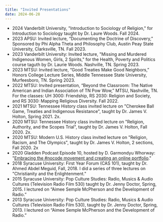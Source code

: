 ```yaml
---
title: "Invited Presentations"
date: 2024-06-28
---
```

- 2024 Vanderbilt University, "Introduction to Sociology of Religion," for Introduction to Sociology taught by Dr. Laure Woods. Fall 2024.
- 2023 APSU: Invited lecture, “Documenting the Doctrine of Discovery,” Sponsored by Phi Alpha Theta and Philosophy Club, Austin Peay State University, Clarksville, TN. Fall 2023.
- 2023 Vanderbilt University: Invited lecture, "Missing and Murdered Indigenous Women, Girls, 2 Spirits," for the Health, Poverty and Politics course taguth by Dr. Laurie Woods. Nashville, TN. Spring 2023.
- 2023 MTSU: Invited lecture, “Good Treaties Make Good Neighbors,” Honors College Lecture Series, Middle Tennessee State University, Murfeesboro, TN. Spring 2023.
- 2022 MTSU: Invited presentation, “Beyond the Classroom: The Native American and Indian Association of TN Pow Wow,” MTSU, Nashville, TN. For the classes: UH 3000: Friendship, RS 2030: Religion and Society, and RS 3030: Mapping Religious Diversity. Fall 2022.
- 2021 MTSU: Tennessee History class invited lecture on "Cherokee Ball Game, Treaties and Indigenous Resistance", taught by Dr. James V. Holton, Spring 2021. 2x.
- 2020 MTSU: Tennessee History class invited lecture on "Religion, Authority, and the Scopes Trial", taught by Dr. James V. Holton, Fall 2020. 2x.
- 2020 MTSU: Modern U.S. History class invited lecture on "Religion, Racism, and The Olympics", taught by Dr. James V. Holton, 2 sections, Fall 2020. 2x
- 2020 Gladden Podcast Episode 10, hosted by D. Garmondyu Whorway: "[Embracing the \#nocode movement and creating an online portfolio](/nocode/)."
- 2018 Syracuse University: First Year Forum (CAS 101), taught by Dr. Ahmed Abdel Meguid, Fall, 2018. I did a series of three lectures on "Christianity and the Enlightenment."
- 2015 Syracuse University: Pop Culture Studies: Radio, Musics & Audio Cultures (Television Radio Film 530) taught by Dr. Jenny Doctor, Spring, 2015. I lectured on “Aimee Semple McPherson and the Development of Radio.”
- 2013 Syracuse University: Pop Culture Studies: Radio, Musics & Audio Cultures (Television Radio Film 530), taught by Dr. Jenny Doctor, Spring, 2013. I lectured on “Aimee Semple McPherson and the Development of Radio.”
  
